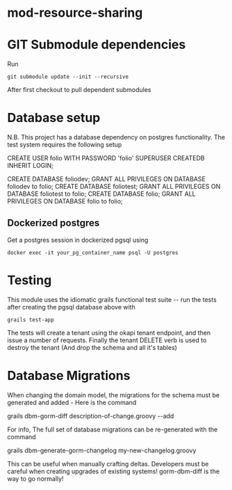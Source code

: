 # mod-resource-sharing

# GIT Submodule dependencies

Run

    git submodule update --init --recursive

After first checkout to pull dependent submodules


# Database setup

N.B. This project has a database dependency on postgres functionality. The test system requires
the following setup

CREATE USER folio WITH PASSWORD 'folio' SUPERUSER CREATEDB INHERIT LOGIN;

CREATE DATABASE foliodev;
GRANT ALL PRIVILEGES ON DATABASE foliodev to folio;
CREATE DATABASE foliotest;
GRANT ALL PRIVILEGES ON DATABASE foliotest to folio;
CREATE DATABASE folio;
GRANT ALL PRIVILEGES ON DATABASE folio to folio;

## Dockerized postgres

Get a postgres session in dockerized pgsql using

    docker exec -it your_pg_container_name psql -U postgres


# Testing

This module uses the idiomatic grails functional test suite -- run the tests after creating the pgsql database above with 

    grails test-app

The tests will create a tenant using the okapi tenant endpoint, and then issue a number of requests. Finally the tenant DELETE verb is used to destroy the tenant (And drop the schema and all it's tables)

# Database Migrations

When changing the domain model, the migrations for the schema must be generated and added - Here is the command

grails dbm-gorm-diff description-of-change.groovy --add

For info, The full set of database migrations can be re-generated with the command 

grails dbm-generate-gorm-changelog my-new-changelog.groovy

This can be useful when manually crafting deltas. Developers must be careful when creating upgrades of existing systems! gorm-dbm-diff is the way to go normally!


